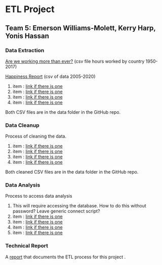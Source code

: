 # ETL Project

## Team 5: Emerson Williams-Molett, Kerry Harp, Yonis Hassan

### Data Extraction

<a href="https://ourworldindata.org/working-more-than-ever" target="_blank">Are we working more than ever?</a> (csv file hours worked by country 1950-2017)

<a href="https://worldhappiness.report/ed/2021/#appendices-and-data" target="_blank">Happiness Report</a> (csv of data 2005-2020)


<ol>
<li>	item : <a href>link if there is one</a></li>
<li>	item : <a href>link if there is one</a></li>
<li>	item : <a href>link if there is one</a></li>
<li>	item : <a href>link if there is one</a></li>
</ol>

Both CSV files are in the data folder in the GitHub repo.

### Data Cleanup

Process of cleaning the data.

<ol>
<li>	item : <a href>link if there is one</a></li>
<li>	item : <a href>link if there is one</a></li>
<li>	item : <a href>link if there is one</a></li>
<li>	item : <a href>link if there is one</a></li>
</ol>

Both cleaned CSV files are in the data folder in the GitHub repo.

### Data Analysis

Process to access data analysis

<ol>
<li>This will require accessing the database. How to do this without password? Leave generic connect script?</li>
<li>	item : <a href>link if there is one</a></li>
<li>	item : <a href>link if there is one</a></li>
<li>	item : <a href>link if there is one</a></li>
<li>	item : <a href>link if there is one</a></li>
</ol>

### Technical Report
A <a href="ETl-Technical-Report.ipynb">report</a> that documents the ETL process for this project .
